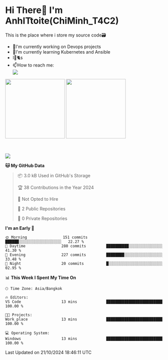 # Hi There👋 I'm AnhITtoite(ChiMinh_T4C2)

This is the place where i store my source code🗃️
<ul>
    <li>🔭I'm currently working on Devops projects</li>
    <li>🌿I'm currently learning Kubernetes and Ansible</li>
    <li>I💖🐈s</li>
    <li>📫How to reach me: </li>
    <a align="center" href="https://www.facebook.com/profile.php?id=100036326988904" target="_blank">
        <img src="https://img.shields.io/badge/Facebook-1877F2?style=for-the-badge&logo=facebook&logoColor=white">
    </a>
</ul>

<div>
    <img height="190em" align="center" src="https://github-readme-stats.vercel.app/api?username=AnhITtoite&show_icons=true&theme=radical" />
    <img height="190em" align="center" src="https://github-readme-stats.vercel.app/api/top-langs/?username=AnhITtoite&layout=compact&theme=nightowl" />
</div>
<br></br>
<p align="left">
  <a href="https://skillicons.dev">
    <img src="https://skillicons.dev/icons?i=aws,git,kubernetes,docker,terraform,jenkins,gitlab,ansible,grafana,bash,nginx" />
  </a>
</p>

<!--START_SECTION:waka-->
**🐱 My GitHub Data** 

> 📦 3.0 kB Used in GitHub's Storage 
 > 
> 🏆 38 Contributions in the Year 2024
 > 
> 🚫 Not Opted to Hire
 > 
> 📜 2 Public Repositories 
 > 
> 🔑 0 Private Repositories 
 > 
**I'm an Early 🐤** 

```text
🌞 Morning                151 commits         ██████░░░░░░░░░░░░░░░░░░░   22.27 % 
🌆 Daytime                280 commits         ██████████░░░░░░░░░░░░░░░   41.30 % 
🌃 Evening                227 commits         ████████░░░░░░░░░░░░░░░░░   33.48 % 
🌙 Night                  20 commits          █░░░░░░░░░░░░░░░░░░░░░░░░   02.95 % 
```


📊 **This Week I Spent My Time On** 

```text
🕑︎ Time Zone: Asia/Bangkok

🔥 Editors: 
VS Code                  13 mins             █████████████████████████   100.00 % 

🐱‍💻 Projects: 
Work_place               13 mins             █████████████████████████   100.00 % 

💻 Operating System: 
Windows                  13 mins             █████████████████████████   100.00 % 
```


 Last Updated on 21/10/2024 18:46:11 UTC
<!--END_SECTION:waka-->
